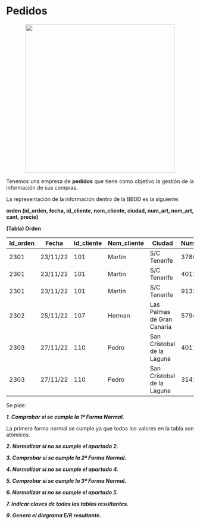 <div align="justify">

# Pedidos

<div align="center">
<img src="https://github.com/jpexposito/base-datos/raw/main/NORMALIZACION/tareas/tarea5/img/pedidos.png" width="400px"/>
</div>

Tenemos una empresa de __pedidos__ que tiene como objetivo la gestión de la información de sus compras.

La representación de la información dentro de la BBDD es la siguiente:

__orden (id_orden, fecha, id_cliente, nom_cliente, ciudad, num_art,
nom_art, cant, precio)__

__(Tabla) Orden__

| Id_orden |  Fecha |  Id_cliente |  Nom_cliente |  Ciudad |  Num_art |  nom_art |  cant |  Precio |
|-----|-----|-----|-----|-----|-----|-----|-----|-----| 
| 2301 |  23/11/22 |  101 |  Martin |  S/C Tenerife |  3786 |  Red |  3 |  35,00 |
| 2301 |  23/11/22 |  101 |  Martin |  S/C Tenerife |  4011 |  Raqueta |  6 |  65,00 |
| 2301 |  23/11/22 |  101 |  Martin |  S/C Tenerife |  9132 |  Paq-3 |  8 |  4,75 |
| 2302 |  25/11/22 |  107 |  Herman |  Las Palmas de Gran Canaria |  5794 |  Paq-6 |  4 |  5,00 |
| 2303 |  27/11/22 |  110 |  Pedro |  San Cristobal de la Laguna |  4011 |  Raqueta |  2 |  65,00 |
| 2303 |  27/11/22 |  110 |  Pedro |  San Cristobal de la Laguna |  3141 |  Funda |  2 |  10,00 |

Se pide:

_**1. Comprobar si se cumple la 1ª Forma Normal.**_
  
La primera forma normal se cumple ya que todos los valores en la tabla son atómicos.
  
_**2. Normalizar si no se cumple el apartado 2.**_
  
  
_**3. Comprobar si se cumple la 2ª Forma Normal.**_
  
  
_**4. Normalizar si no se cumple el apartado 4.**_
  
  
_**5. Comprobar si se cumple la 3ª Forma Normal.**_
  
  
_**6. Normalizar si no se cumple el apartado 5.**_
  
  
_**7. Indicar claves de todas las tablas resultantes.**_
  
  
_**9. Genera el __diagrama E/R resultante__.**_

